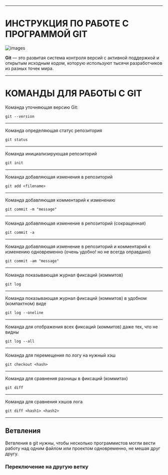 ***
# ИНСТРУКЦИЯ ПО РАБОТЕ С ПРОГРАММОЙ GIT

![images](https://renovacloud.com/wp-content/uploads/2020/09/logo_15-1.png)

**Git** — это развитая система контроля версий с активной поддержкой и открытым исходным кодом, которую используют тысячи разработчиков из разных точек мира.

***

# КОМАНДЫ ДЛЯ РАБОТЫ С GIT

Команда уточняющая версию Git:

    git --version

***

Команда определяющая статус репозитория

    git status
***

Команда инициализирующая репозиторий

    git init
***

Команда добавляющая изменения в репозиторий

    git add <filename>
***

Команда добавляющая комментарий к изменению

    git commit -m "message"

***

Команда добавляющая изменение в репозиторий (сокращенная)

    git commit -a
***

Команда добавляющая изменениe в репозиторий и комментарий к изменению одновременно (очень удобно! но не всегда оправдано) 

    git commit -am "message"
***

Команда показывающая журнал фиксаций (коммитов) 

    git log
***

Команда показывающая журнал фиксаций (коммитов) в удобном (компактном) виде

    git log --oneline
***

Команда для отображения всех фиксаций (коммитов) даже тех, что не видны

    git log --all
***

Команда для перемещения по логу на нужный хэш

    git checkout <hash>
***

Команда для сравнения разницы в фиксаций (коммитах)

    git diff

***

Команда для сравнения хэшов лога

    git diff <hash1> <hash2>
 
 ***

## Ветвления

Ветвления в git нужны, чтобы несколько программистов могли вести работу над одним файлом или проектом одновременно, не мешая друг другу. 

### Переключение на другую ветку 